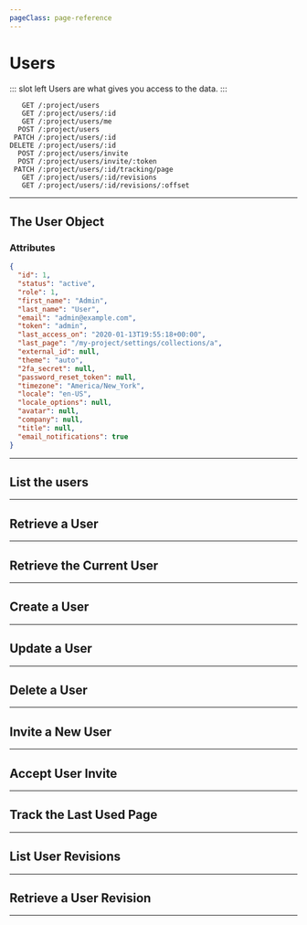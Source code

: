 ```yaml
---
pageClass: page-reference
---
```


# Users

<two-up>

::: slot left
Users are what gives you access to the data. 
:::

<info-box title="Endpoints" slot="right">

```endpoints
   GET /:project/users
   GET /:project/users/:id
   GET /:project/users/me
  POST /:project/users
 PATCH /:project/users/:id
DELETE /:project/users/:id
  POST /:project/users/invite
  POST /:project/users/invite/:token
 PATCH /:project/users/:id/tracking/page
   GET /:project/users/:id/revisions
   GET /:project/users/:id/revisions/:offset
```

</info-box>
</two-up>

---

## The User Object

### Attributes

<two-up>
<template slot="left">
<def-list>

#### id <def-type>integer</def-type>
Unique identifier for the user.

#### status <def-type>string</def-type>
One of `active`, `invited`, `draft`, `suspended`, `deleted`.

#### role <def-type>integer</def-type>
Unique identifier of the role of this user.

#### first_name <def-type>string</def-type>
First name of the user.

#### last_name <def-type>string</def-type>
First name of the user.

#### email <def-type>string</def-type>
Unique email address for the user.

#### last_access_on <def-type>datetime</def-type>
When this user logged in last.

#### last_page <def-type>string</def-type>
Last page that the user was on.

#### external_id <def-type>string</def-type>
ID used for SCIM.

#### theme <def-type>string</def-type>
What theme the user is using. One of `light`, `dark`, or `auto`.

#### 2fa_secret <def-type>string</def-type>
The 2FA secret string that's used to generate one time passwords.

#### password_reset_token <def-type>string</def-type>
IF the users requests a password reset, this token will be sent in an email.

#### timezone <def-type>string</def-type>
The user's timezone.

#### locale <def-type>string</def-type>
The user's locale used in Directus.

#### locale_options <def-type>object</def-type>
Not currently used. Can be used in the future to allow language overrides like different date formats for locales.

#### avatar <def-type>file object</def-type>
The user's avatar.

#### company <def-type>string</def-type>
The user's company.

#### title <def-type>string</def-type>
The user's title.

#### email_notifications <def-type>boolean</def-type>
Whether or not the user wants to receive notifications per email.

</def-list>

::: tip
The user's (hashed) `password` will never be returned by the API.
:::

</template>

<info-box title="User Object" slot="right" class="sticky">

```json
{
  "id": 1,
  "status": "active",
  "role": 1,
  "first_name": "Admin",
  "last_name": "User",
  "email": "admin@example.com",
  "token": "admin",
  "last_access_on": "2020-01-13T19:55:18+00:00",
  "last_page": "/my-project/settings/collections/a",
  "external_id": null,
  "theme": "auto",
  "2fa_secret": null,
  "password_reset_token": null,
  "timezone": "America/New_York",
  "locale": "en-US",
  "locale_options": null,
  "avatar": null,
  "company": null,
  "title": null,
  "email_notifications": true
}
```

</info-box>
</two-up>

---

## List the users

<two-up>
<template slot="left">

List the users.

### Parameters

<def-list>

!!! include params/project.md !!!

</def-list>

### Query

<def-list>

!!! include query/fields.md !!!
!!! include query/limit.md !!!
!!! include query/offset.md !!!
!!! include query/sort.md !!!
!!! include query/single.md !!!
!!! include query/status.md !!!
!!! include query/filter.md !!!
!!! include query/q.md !!!
!!! include query/meta.md !!!

</def-list>

### Returns

Returns an array of user objects.

</template>

<template slot="right">
<div class="sticky">
<info-box title="Endpoint">

```endpoints
   GET /:project/users
```

</info-box>
<info-box title="Response">

```json
{
  "data": [
    {
      "id": 1,
      "status": "active",
      "role": 1,
      "first_name": "Admin",
      "last_name": "User",
      "email": "admin@example.com",
      "token": "admin",
      "last_access_on": "2020-01-13T21:58:56+00:00",
      "last_page": "/my-project/settings/collections/a",
      "external_id": null,
      "theme": "auto",
      "2fa_secret": null,
      "password_reset_token": null,
      "timezone": "America/New_York",
      "locale": "en-US",
      "locale_options": null,
      "avatar": null,
      "company": null,
      "title": null,
      "email_notifications": true
    },
    { ... },
    { ... }
  ]
}
```

</info-box>
</div>
</template>
</two-up>

---

## Retrieve a User

<two-up>
<template slot="left">

Retrieve a single user by unique identifier.

### Parameters

<def-list>

!!! include params/project.md !!!
!!! include params/id.md !!!

</def-list>

### Query

<def-list>

!!! include query/fields.md !!!
!!! include query/meta.md !!!

</def-list>

### Returns

Returns the user object for the given unique identifier.

</template>

<template slot="right">
<div class="sticky">
<info-box title="Endpoint">

```endpoints
   GET /:project/users/:id
```

</info-box>

<info-box title="Response">

```json
{
  "data": {
    "id": 5,
    "status": "draft",
    "role": 1,
    "first_name": "Admin",
    "last_name": "User",
    "email": "admin2@example.com",
    "token": null,
    "last_access_on": "2020-01-13T19:55:18+00:00",
    "last_page": "/my-project/settings/collections/a",
    "external_id": null,
    "theme": "auto",
    "2fa_secret": null,
    "password_reset_token": null,
    "timezone": "America/New_York",
    "locale": "en-US",
    "locale_options": null,
    "avatar": null,
    "company": null,
    "title": null,
    "email_notifications": true
  }
}
```

</info-box>
</div>
</template>
</two-up>

---

## Retrieve the Current User

<two-up>
<template slot="left">

Retrieve the currently authenticated user.

::: tip
This endpoint doesn't work for the public role.
:::

### Parameters

<def-list>

!!! include params/project.md !!!
!!! include params/id.md !!!

</def-list>

### Query

<def-list>

!!! include query/fields.md !!!
!!! include query/meta.md !!!

</def-list>

### Returns

Returns the user object for the currently authenticated user.

</template>

<template slot="right">
<div class="sticky">
<info-box title="Endpoint">

```endpoints
   GET /:project/users/me
```

</info-box>

<info-box title="Response">

```json
{
  "data": {
    "id": 1,
    "status": "active",
    "role": 1,
    "first_name": "Admin",
    "last_name": "User",
    "email": "admin@example.com",
    "token": "admin",
    "last_access_on": "2020-01-13T21:58:56+00:00",
    "last_page": "/my-project/settings/collections/a",
    "external_id": null,
    "theme": "auto",
    "2fa_secret": null,
    "password_reset_token": null,
    "timezone": "America/New_York",
    "locale": "en-US",
    "locale_options": null,
    "avatar": null,
    "company": null,
    "title": null,
    "email_notifications": true
  }
}
```

</info-box>
</div>
</template>
</two-up>

---

## Create a User

<two-up>
<template slot="left">

Create a new user.

### Parameters

<def-list>

!!! include params/project.md !!!

</def-list>

### Attributes

<def-list>

#### status <def-type alert>required</def-type>
One of `active`, `invited`, `draft`, `suspended`, `deleted`.

#### role <def-type alert>required</def-type>
Unique identifier of the role of this user.

#### first_name <def-type>optional</def-type>
First name of the user.

#### last_name <def-type>optional</def-type>
First name of the user.

#### email <def-type alert>required</def-type>
Unique email address for the user.

#### password <def-type alert>required</def-type>
Password for the new user.

#### last_access_on <def-type>optional</def-type>
When this user logged in last.

#### last_page <def-type>optional</def-type>
Last page that the user was on.

#### external_id <def-type>optional</def-type>
ID used for SCIM.

#### theme <def-type>optional</def-type>
What theme the user is using. One of `light`, `dark`, or `auto`.

#### 2fa_secret <def-type>optional</def-type>
The 2FA secret string that's used to generate one time passwords.

#### password_reset_token <def-type>optional</def-type>
IF the users requests a password reset, this token will be sent in an email.

#### timezone <def-type>optional</def-type>
The user's timezone.

#### locale <def-type>optional</def-type>
The user's locale used in Directus.

#### locale_options <def-type>optional</def-type>
Not currently used. Can be used in the future to allow language overrides like different date formats for locales.

#### avatar <def-type>optional object</def-type>
The user's avatar.

#### company <def-type>optional</def-type>
The user's company.

#### title <def-type>optional</def-type>
The user's title.

#### email_notifications <def-type>optional</def-type>
Whether or not the user wants to receive notifications per email.

</def-list>

### Query

<def-list>

!!! include query/meta.md !!!

</def-list>

### Returns

Returns the user object for the user that was just created.

</template>

<template slot="right">
<div class="sticky">
<info-box title="Endpoint">

```endpoints
  POST /:project/users
```

</info-box>

<info-box title="Request">

```json
{
  "email": "demo@example.com",
  "password": "d1r3ctu5",
  "role": 3,
  "status": "active"
}
```

</info-box>

<info-box title="Response">

```json
{
  "data": {
    "id": 14,
    "status": "active",
    "role": 3,
    "first_name": null,
    "last_name": null,
    "email": "demo@example.com",
    "token": null,
    "last_access_on": null,
    "last_page": null,
    "external_id": "53eece97-d84c-4940-9a6d-be2d4db07dc3",
    "theme": "auto",
    "2fa_secret": null,
    "password_reset_token": null,
    "timezone": "America/New_York",
    "locale": null,
    "locale_options": null,
    "avatar": null,
    "company": null,
    "title": null,
    "email_notifications": true
  }
}
```

</info-box>
</div>
</template>
</two-up>

---

## Update a User

<two-up>
<template slot="left">

Update an existing user

### Parameters

<def-list>

!!! include params/project.md !!!
!!! include params/id.md !!!

</def-list>

### Attributes

<def-list>

#### status <def-type>optional</def-type>
One of `active`, `invited`, `draft`, `suspended`, `deleted`.

#### role <def-type>optional</def-type>
Unique identifier of the role of this user.

#### first_name <def-type>optional</def-type>
First name of the user.

#### last_name <def-type>optional</def-type>
First name of the user.

#### email <def-type>optional</def-type>
Unique email address for the user.

#### password <def-type>optional</def-type>
Password for the new user.

#### last_access_on <def-type>optional</def-type>
When this user logged in last.

#### last_page <def-type>optional</def-type>
Last page that the user was on.

#### external_id <def-type>optional</def-type>
ID used for SCIM.

#### theme <def-type>optional</def-type>
What theme the user is using. One of `light`, `dark`, or `auto`.

#### 2fa_secret <def-type>optional</def-type>
The 2FA secret string that's used to generate one time passwords.

#### password_reset_token <def-type>optional</def-type>
IF the users requests a password reset, this token will be sent in an email.

#### timezone <def-type>optional</def-type>
The user's timezone.

#### locale <def-type>optional</def-type>
The user's locale used in Directus.

#### locale_options <def-type>optional</def-type>
Not currently used. Can be used in the future to allow language overrides like different date formats for locales.

#### avatar <def-type>optional object</def-type>
The user's avatar.

#### company <def-type>optional</def-type>
The user's company.

#### title <def-type>optional</def-type>
The user's title.

#### email_notifications <def-type>optional</def-type>
Whether or not the user wants to receive notifications per email.

</def-list>

### Query

<def-list>

!!! include query/fields.md !!!
!!! include query/meta.md !!!

</def-list>

### Returns

Returns the user object for the user that was just updated.

</template>

<template slot="right">
<div class="sticky">
<info-box title="Endpoint">

```endpoints
 PATCH /:project/users/:id
```

</info-box>

<info-box title="Request">

```json
{
  "status": "suspended"
}
```

</info-box>

<info-box title="Response">

```json
{
  "data": {
    "id": 14,
    "status": "suspended",
    "role": 3,
    "first_name": null,
    "last_name": null,
    "email": "demo@example.com",
    "token": null,
    "last_access_on": null,
    "last_page": null,
    "external_id": "53eece97-d84c-4940-9a6d-be2d4db07dc3",
    "theme": "auto",
    "2fa_secret": null,
    "password_reset_token": null,
    "timezone": "America/New_York",
    "locale": null,
    "locale_options": null,
    "avatar": null,
    "company": null,
    "title": null,
    "email_notifications": true
  }
}
```

</info-box>
</div>
</template>
</two-up>

---

## Delete a User

<two-up>
<template slot="left">

Delete an existing user

### Parameters

<def-list>

!!! include params/project.md !!!
!!! include params/id.md !!!

</def-list>

### Returns

Returns an empty body with HTTP status 204

</template>

<template slot="right">
<div class="sticky">
<info-box title="Endpoint">

```endpoints
DELETE /:project/users/:id
```

</info-box>
</div>
</template>
</two-up>

---

## Invite a New User

<two-up>
<template slot="left">

Invites one or more users to this project. It creates a user with an invited status, and then sends an email to the user with instructions on how to activate their account.

### Parameters

<def-list>

!!! include params/project.md !!!

</def-list>

### Attributes

<def-list>

#### email <def-type alert>required</def-type>
Email address or array of email addresses of the to-be-invited user(s).

</def-list>

### Query

No query parameters available.

### Returns

The newly created user object.

</template>

<template slot="right">
<div class="sticky">
<info-box title="Endpoint">

```endpoints
  POST /:project/users/invite
```

</info-box>

<info-box title="Request">

```json
{
  "email": "demo@example.com"
}
```

</info-box>

<info-box title="Response">

```json
{
  "data": [
    {
      "id": 18,
      "status": "invited",
      "role": null,
      "first_name": null,
      "last_name": null,
      "email": "demo@example.com",
      "token": null,
      "last_access_on": null,
      "last_page": null,
      "external_id": "fba6f42d-cc99-4f6a-a620-51000001f355",
      "theme": "auto",
      "2fa_secret": null,
      "password_reset_token": null,
      "timezone": "America/New_York",
      "locale": null,
      "locale_options": null,
      "avatar": null,
      "company": null,
      "title": null,
      "email_notifications": true
    }
  ]
}
```

</info-box>
</div>
</template>
</two-up>

---

## Accept User Invite

<two-up>
<template slot="left">

Accepts and enables an invited user using a JWT invitation token.

### Parameters

<def-list>

!!! include params/project.md !!!

#### token <def-type alert>required</def-type> <def-type>jwt</def-type>
JWT token that was sent in the email.

</def-list>

### Attributes

No attributes available.

### Query

No query parameters available.

### Returns

The activated user.

</def-list>

</template>

<template slot="right">
<div class="sticky">
<info-box title="Endpoint">

```endpoints
  POST /:project/users/invite/:token
```

</info-box>

<info-box title="Response">

```json
{
  "data": {
    "id": 20,
    "status": "active",
    "role": null,
    "first_name": null,
    "last_name": null,
    "email": "demo@example.com",
    "token": null,
    "last_access_on": null,
    "last_page": null,
    "external_id": "389ffc3e-359c-4ee1-b301-14ba10b36ef4",
    "theme": "auto",
    "2fa_secret": null,
    "password_reset_token": null,
    "timezone": "America/New_York",
    "locale": null,
    "locale_options": null,
    "avatar": null,
    "company": null,
    "title": null,
    "email_notifications": true
  }
}
```

</info-box>
</div>
</template>
</two-up>

---

## Track the Last Used Page

<two-up>
<template slot="left">

Updates the last used page field of the user. This is used internally to be able to open the Directus admin app from the last page you used.

### Parameters

<def-list>

!!! include params/project.md !!!
!!! include params/id.md !!!

</def-list>

### Attributes

<def-list>

#### last_page <def-type alert>required</def-type>
Path of the page you used last.

</def-list>

### Query

No query parameters available.

### Returns

Returns the user object of the user that was just updated.

</template>

<template slot="right">
<div class="sticky">
<info-box title="Endpoint">

```endpoints
 PATCH /:project/users/:id/tracking/page
```

</info-box>

<info-box title="Request">

```json
{
  "last_page": "/thumper/settings/"
}
```

</info-box>

<info-box title="Response">

```json
{
  "data": {
    "id": 15,
    "status": "active",
    "role": 3,
    "first_name": null,
    "last_name": null,
    "email": "sdf@example.com",
    "token": null,
    "last_access_on": "2020-01-13T22:31:43+00:00",
    "last_page": "/thumper/setting/",
    "external_id": "f8e90dec-b6ec-4149-b1f1-c6717b24d70c",
    "theme": "auto",
    "2fa_secret": null,
    "password_reset_token": null,
    "timezone": "America/New_York",
    "locale": null,
    "locale_options": null,
    "avatar": null,
    "company": null,
    "title": null,
    "email_notifications": true
  }
}
```

</info-box>
</div>
</template>
</two-up>

---

## List User Revisions

<two-up>
<template slot="left">

List the revisions made to the given user.

### Parameters

<def-list>

!!! include params/project.md !!!
!!! include params/id.md !!!

</def-list>

### Query

<def-list>

!!! include query/fields.md !!!
!!! include query/limit.md !!!
!!! include query/offset.md !!!
!!! include query/page.md !!!
!!! include query/sort.md !!!
!!! include query/single.md !!!
!!! include query/filter.md !!!
!!! include query/q.md !!!
!!! include query/meta.md !!!

</def-list>

### Returns

Returns an array of [revision](/api/revisions) objects.

</template>

<template slot="right">
<div class="sticky">
<info-box title="Endpoint">

```endpoints
   GET /:project/users/:id/revisions
```

</info-box>
<info-box title="Response">

```json
{
  "data": [
    {
      "id": 35,
      "activity": 37,
      "collection": "directus_users",
      "item": "15",
      "data": {
        "id": "15",
        "status": "active",
        "role": "3",
        "first_name": null,
        "last_name": null,
        "email": "sdf@example.com",
        "token": null,
        "last_access_on": null,
        "last_page": null,
        "external_id": "f8e90dec-b6ec-4149-b1f1-c6717b24d70c",
        "theme": "auto",
        "2fa_secret": null,
        "password_reset_token": null,
        "timezone": "America/New_York",
        "locale": null,
        "locale_options": null,
        "avatar": null,
        "company": null,
        "title": null,
        "email_notifications": true
      },
      "delta": {
        "status": "active"
      },
      "parent_collection": null,
      "parent_item": null,
      "parent_changed": false
    },
    { ... },
    { ... }
  ]
}
```

</info-box>
</div>
</template>
</two-up>

---

## Retrieve a User Revision

<two-up>
<template slot="left">

Retrieve a single revision of the user by offset.

### Parameters

<def-list>

!!! include params/project.md !!!

#### offset <def-type alert>required</def-type>
How many revisions to go back in time. 

</def-list>

### Query

<def-list>

!!! include query/fields.md !!!
!!! include query/meta.md !!!

</def-list>

### Returns

Returns the [revision object](/api/revisions) for the given unique identifier.

</template>

<template slot="right">
<div class="sticky">
<info-box title="Endpoint">

```endpoints
   GET /:project/users/:id/revisions/:offset
```

</info-box>

<info-box title="Response">

```json
{
  "data": {
    "id": 39,
    "activity": 44,
    "collection": "directus_users",
    "item": "15",
    "data": {
      "id": "15",
      "status": "active",
      "role": "3",
      "first_name": null,
      "last_name": null,
      "email": "sdf@example.com",
      "token": null,
      "last_access_on": "2020-01-13 22:31:43",
      "last_page": "/thumper/setting/",
      "external_id": "f8e90dec-b6ec-4149-b1f1-c6717b24d70c",
      "theme": "auto",
      "2fa_secret": null,
      "password_reset_token": null,
      "timezone": "America/New_York",
      "locale": null,
      "locale_options": null,
      "avatar": null,
      "company": null,
      "title": null,
      "email_notifications": true
    },
    "delta": [],
    "parent_collection": null,
    "parent_item": null,
    "parent_changed": false
  }
}
```

</info-box>
</div>
</template>
</two-up>

---